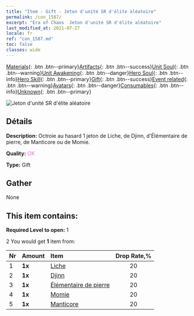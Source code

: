 ```yaml
---
title: "Item - Gift - Jeton d'unité SR d'élite aléatoire"
permalink: /con_1587/
excerpt: "Era of Chaos  Jeton d'unité SR d'élite aléatoire"
last_modified_at: 2021-07-27
locale: fr
ref: "con_1587.md"
toc: false
classes: wide
---
```

 [Materials](/ItemsFR/){: .btn .btn--primary}[Artifacts](/ItemsFR/Artifacts/){: .btn .btn--success}[Unit Soul](/ItemsFR/UnitSoul/){: .btn .btn--warning}[Unit Awakening](/ItemsFR/UnitAwakening/){: .btn .btn--danger}[Hero Soul](/ItemsFR/HeroSoul/){: .btn .btn--info}[Hero Skill](/ItemsFR/HeroSkill/){: .btn .btn--primary}[Gift](/ItemsFR/Gift/){: .btn .btn--success}[Event related](/ItemsFR/Events/){: .btn .btn--warning}[Avatars](/ItemsFR/Avatars/){: .btn .btn--danger}[Consumables](/ItemsFR/Consumables/){: .btn .btn--info}[Unknown](/ItemsFR/Unknown/){: .btn .btn--primary}

 ![Jeton d'unité SR d'élite aléatoire](/images/t/i_907182.png)

## Détails
 **Description:** Octroie au hasard 1 jeton de Liche, de Djinn, d'Élémentaire de pierre, de Manticore ou de Momie.

 **Quality:** <span style="color: #DA70D6">OK</span>

 **Type:** Gift

## Gather

  None

## This item contains:

 **Required Level to open:** 1

 2 You would get **1** item  from:

  | Nr | Amount |     Item    | Drop Rate,% |
  |:---|:-------|:------------|:---------:|
  | 1 |  **1x** | [Liche](/ItemsFR/unt_212/) | 20 | 
  | 2 |  **1x** | [Djinn](/ItemsFR/unt_239/) | 20 | 
  | 3 |  **1x** | [Élémentaire de pierre](/ItemsFR/unt_266/) | 20 | 
  | 4 |  **1x** | [Momie](/ItemsFR/unt_215/) | 20 | 
  | 5 |  **1x** | [Manticore](/ItemsFR/unt_249/) | 20 | 
